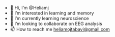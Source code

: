 - 👋 Hi, I’m @Heliamj
- 👀 I’m interested in learning and memory
- 🌱 I’m currently learning neuroscience
- 💞️ I’m looking to collaborate on EEG analysis
- 📫 How to reach me heliamojtabavi@gmail.com

<!---
Heliamj/Heliamj is a ✨ special ✨ repository because its `README.md` (this file) appears on your GitHub profile.
You can click the Preview link to take a look at your changes.
--->
